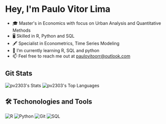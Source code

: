 # Hey, I'm Paulo Vitor Lima

- 🎓 Master's in Economics with focus on Urban Analysis and Quantitative Methods
- 🖥️ Skilled in R, Python and SQL
- 🖋️ Specialist in Econometrics, Time Series Modeling
- 🌱 I’m currently learning R, SQL and python
- 📫 Feel free to reach me out at paulovitoorr@outlook.com

## Git Stats
![pv2303's Stats](https://github-readme-stats.vercel.app/api?username=pv2303&theme=tokyonight&show_icons=true&hide_border=false&count_private=true)
![pv2303's Top Languages](https://github-readme-stats.vercel.app/api/top-langs/?username=pv2303&theme=cobalt&show_icons=true&hide_border=false&layout=compact)

## 🛠️ Techonologies and Tools
![R](https://img.shields.io/badge/r-%23276DC3.svg?style=for-the-badge&logo=r&logoColor=white) ![Python](https://img.shields.io/badge/python-3670A0?style=for-the-badge&logo=python&logoColor=ffdd54) ![Git](https://img.shields.io/badge/git-%23F05033.svg?style=for-the-badge&logo=git&logoColor=white) ![SQL](https://img.shields.io/badge/SQL-316192?style=for-the-badge&logo=postgresql&logoColor=white)
